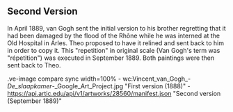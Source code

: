 ## Second Version

In April 1889, van Gogh sent the initial version to his brother regretting that it had been damaged by the flood of the Rhône while he was interned at the Old Hospital in Arles. Theo proposed to have it relined and sent back to him in order to copy it. This "repetition" in original scale (Van Gogh's term was "répetition") was executed in September 1889. Both paintings were then sent back to Theo.

.ve-image compare sync width=100%
    - wc:Vincent_van_Gogh_-_De_slaapkamer_-_Google_Art_Project.jpg "First version (1888)"
    - https://api.artic.edu/api/v1/artworks/28560/manifest.json "Second version (September 1889)"